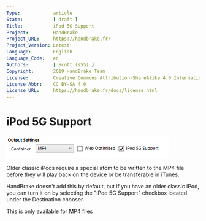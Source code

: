 ```yaml
---
Type:            article
State:           [ draft ]
Title:           iPod 5G Support
Project:         HandBrake
Project_URL:     https://handbrake.fr/
Project_Version: Latest
Language:        English
Language_Code:   en
Authors:         [ Scott (s55) ]
Copyright:       2019 HandBrake Team
License:         Creative Commons Attribution-ShareAlike 4.0 International
License_Abbr:    CC BY-SA 4.0
License_URL:     https://handbrake.fr/docs/license.html
---
```


iPod 5G Support
=============================

![iPod 5G Checkbox](../../images/windows/ipod-5g-1.0.0.png "iPod 5G Checkbox")

Older classic iPods require a special atom to be written to the MP4 file before they will play back on the device or be transferable in iTunes.

HandBrake doesn't add this by default, but if you have an older classic iPod, you can turn it on by selecting the "iPod 5G Support" checkbox located under the Destination chooser.

This is only available for MP4 files

